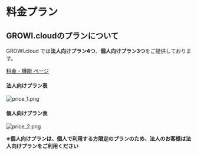 # 料金プラン

## GROWI.cloudのプランについて

GROWI.cloud では**法人向けプラン4つ**、**個人向けプラン3つ**をご提供しております。  

[料金・機能 ページ](https://growi.cloud/price-and-features)

#### 法人向けプラン表<br>

<img :src="$withBase('/assets/images/ja/price_1.png')" alt="price_1.png">

#### 個人向けプラン表<br>

<img :src="$withBase('/assets/images/ja/price_2.png')" alt="price_2.png">

**※個人向けプランは、個人で利用する方限定のプランのため、法人のお客様は法人向けプランをご利用ください**
